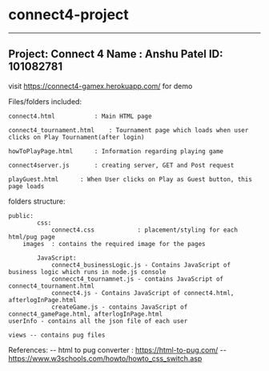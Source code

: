 # connect4-project
 
---------------------------
Project: Connect 4
Name : Anshu Patel
ID: 101082781
---------------------------
visit https://connect4-gamex.herokuapp.com/ for demo

Files/folders included:
	
	connect4.html			: Main HTML page
	
	connect4_tournament.html	: Tournament page which loads when user clicks on Play Tournament(after login)
 
 	howToPlayPage.html		: Information regarding playing game
 
 	connect4server.js		: creating server, GET and Post request
 
 	playGuest.html 		: When User clicks on Play as Guest button, this page loads

 folders structure:
 
 	public:
    		css:
      			connect4.css			: placement/styling for each html/pug page
 		images	: contains the required image for the pages
    
    		JavaScript:
      			connect4_businessLogic.js - Contains JavaScript of business logic which runs in node.js console
      			connecct4_tournamnet.js - contains JavaScript of connect4_tournament.html
      			connect4.js - Contains JavaScript of connect4.html, afterlogInPage.html
      			createGame.js - contains JavaScript of connect4_gamePage.html, afterlogInPage.html
  	userInfo - contains all the json file of each user

  	views -- contains pug files

References:
-- html to pug converter : https://html-to-pug.com/
-- https://www.w3schools.com/howto/howto_css_switch.asp
